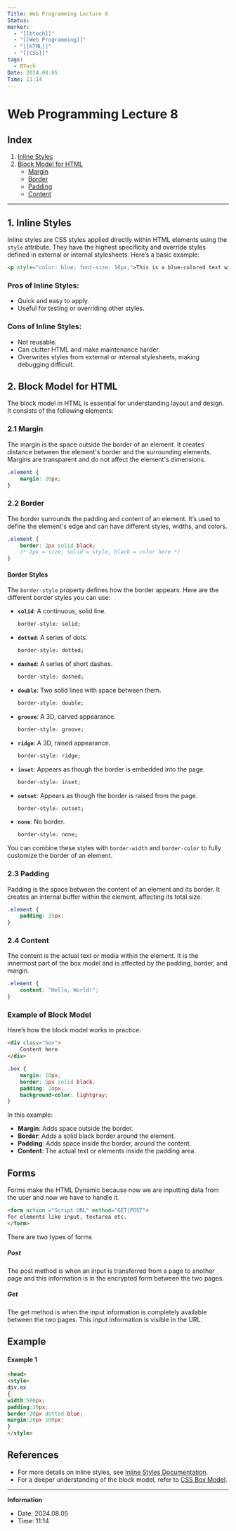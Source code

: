```yaml
---
Title: Web Programming Lecture 8
Status: 
marker:
  - "[[btech]]"
  - "[[Web Programming]]"
  - "[[HTML]]"
  - "[[CSS]]"
tags:
  - BTech
Date: 2024.08.05
Time: 11:14
---
```

# Web Programming Lecture 8

## Index
1. [Inline Styles](#inline-styles)
2. [Block Model for HTML](#block-model-for-html)
   - [Margin](#margin)
   - [Border](#border)
   - [Padding](#padding)
   - [Content](#content)

---

## 1. Inline Styles
Inline styles are CSS styles applied directly within HTML elements using the `style` attribute. They have the highest specificity and override styles defined in external or internal stylesheets. Here’s a basic example:

```html
<p style="color: blue; font-size: 16px;">This is a blue-colored text with a font size of 16px.</p>
```

### Pros of Inline Styles:
- Quick and easy to apply.
- Useful for testing or overriding other styles.

### Cons of Inline Styles:
- Not reusable.
- Can clutter HTML and make maintenance harder.
- Overwrites styles from external or internal stylesheets, making debugging difficult.

## 2. Block Model for HTML
The block model in HTML is essential for understanding layout and design. It consists of the following elements:

### 2.1 Margin
The margin is the space outside the border of an element. It creates distance between the element's border and the surrounding elements. Margins are transparent and do not affect the element's dimensions.

```css
.element {
    margin: 20px;
}
```


### 2.2 Border
The border surrounds the padding and content of an element. It’s used to define the element's edge and can have different styles, widths, and colors.

```css
.element {
    border: 2px solid black;
    /* 2px = size, solid = style, black = color here */
}
```

#### Border Styles
The `border-style` property defines how the border appears. Here are the different border styles you can use:

- **`solid`**: A continuous, solid line.
  ```css
  border-style: solid;
  ```
- **`dotted`**: A series of dots.
  ```css
  border-style: dotted;
  ```
- **`dashed`**: A series of short dashes.
  ```css
  border-style: dashed;
  ```
- **`double`**: Two solid lines with space between them.
  ```css
  border-style: double;
  ```
- **`groove`**: A 3D, carved appearance.
  ```css
  border-style: groove;
  ```
- **`ridge`**: A 3D, raised appearance.
  ```css
  border-style: ridge;
  ```
- **`inset`**: Appears as though the border is embedded into the page.
  ```css
  border-style: inset;
  ```
- **`outset`**: Appears as though the border is raised from the page.
  ```css
  border-style: outset;
  ```
- **`none`**: No border.
  ```css
  border-style: none;
  ```

You can combine these styles with `border-width` and `border-color` to fully customize the border of an element.

### 2.3 Padding
Padding is the space between the content of an element and its border. It creates an internal buffer within the element, affecting its total size.

```css
.element {
    padding: 15px;
}
```

### 2.4 Content
The content is the actual text or media within the element. It is the innermost part of the box model and is affected by the padding, border, and margin.

```css
.element {
    content: "Hello, World!";
}
```

### Example of Block Model
Here’s how the block model works in practice:

```html
<div class="box">
    Content here
</div>
```

```css
.box {
    margin: 10px;
    border: 5px solid black;
    padding: 20px;
    background-color: lightgray;
}
```

In this example:
- **Margin**: Adds space outside the border.
- **Border**: Adds a solid black border around the element.
- **Padding**: Adds space inside the border, around the content.
- **Content**: The actual text or elements inside the padding area.

## Forms
Forms make the HTML Dynamic because now we are inputting data from the user and now we have to handle it.
```html
<form action ="Script URL" method="GET|POST">
for elements like input, textarea etc.
</form>
```
There are two types of forms

##### Post
The post method is when an input is transferred from a page to another page and this information is in the encrypted form between the two pages.
##### Get
The get method is when the input information is completely available between the two pages. This input information is visible in the URL.

## Example

#### Example 1
```html
<head>
<style>
div.ex
{
width:500px;
padding:10px;
border:20px dotted blue;
margin:20px 100px;
}
</style>

```
## References
- For more details on inline styles, see [Inline Styles Documentation](https://developer.mozilla.org/en-US/docs/Web/HTML/Global_attributes/style).
- For a deeper understanding of the block model, refer to [CSS Box Model](https://developer.mozilla.org/en-US/docs/Web/CSS/CSS_Box_Model).

---

**Information**
- Date: 2024.08.05
- Time: 11:14